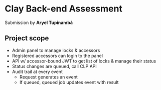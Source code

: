 # Clay Back-end Assessment

Submission by **Aryel Tupinambá**


## Project scope

- Admin panel to manage locks & accessors
- Registered accessors can login to the panel
- API w/ accessor-bound JWT to get list of locks & manage their status
- Status changes are queued, call CLP API
- Audit trail at every event
	- Request generates an event
	- If queued, queued job updates event with result
